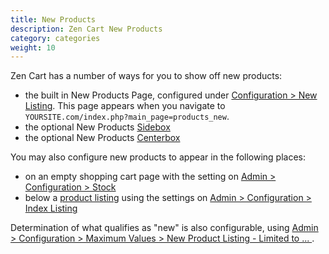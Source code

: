 ```yaml
---
title: New Products
description: Zen Cart New Products 
category: categories
weight: 10
---
```


Zen Cart has a number of ways for you to show off new products: 

- the built in New Products Page, configured under [Configuration > New Listing](/user/admin_pages/configuration/configuration_newlisting/).  This page appears when you navigate to `YOURSITE.com/index.php?main_page=products_new`.
- the optional New Products [Sidebox](/user/template/sideboxes/) 
- the optional New Products [Centerbox](/user/template/centerboxes/)

You may also configure new products to appear in the following places: 

- on an empty shopping cart page with the setting on [Admin > Configuration > Stock](/user/admin_pages/configuration/configuration_stock/)
- below a [product listing](/user/products/product_listing/) using the settings on [Admin > Configuration > Index Listing](/user/admin_pages/configuration/configuration_indexlisting/)



Determination of what qualifies as "new" is also configurable, using 
[Admin > Configuration > Maximum Values > New Product Listing - Limited to ... ](/user/admin_pages/configuration/configuration_maximumvalues/#new_product_listing__limited_to_).


